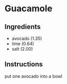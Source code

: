# Guacamole

## Ingredients
* avocado (1.35)
* lime (0.64)
* salt (2.00)

## Instructions
put one avocado into a bowl
